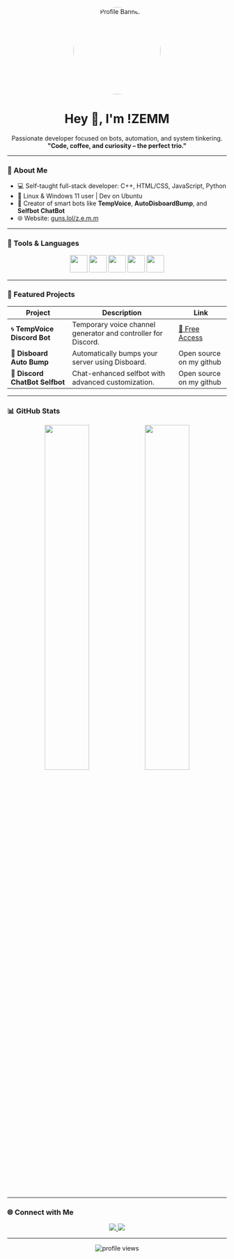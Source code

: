 <!-- Banner -->
<p align="center">
  <img src="https://avatars.githubusercontent.com/u/197918800?s=400&u=e251c6b8396be412c284af9b5edc042791faadb0&v=4" alt="Profile Banner" width="200" style="border-radius: 50%;" />
</p>

<h1 align="center">Hey 👋, I'm !ZEMM</h1>
<p align="center">
  Passionate developer focused on bots, automation, and system tinkering.<br>
  <strong>"Code, coffee, and curiosity – the perfect trio."</strong>
</p>

---

### 🚀 About Me

- 💻 Self-taught full-stack developer: C++, HTML/CSS, JavaScript, Python  
- 🐧 Linux & Windows 11 user | Dev on Ubuntu  
- 🤖 Creator of smart bots like **TempVoice**, **AutoDisboardBump**, and **Selfbot ChatBot**  
- 🌐 Website: [guns.lol/z.e.m.m](https://guns.lol/z.e.m.m)

---

### 🧰 Tools & Languages

<p align="center">
  <img src="https://cdn.jsdelivr.net/gh/devicons/devicon/icons/cplusplus/cplusplus-original.svg" height="40" />
  <img src="https://cdn.jsdelivr.net/gh/devicons/devicon/icons/html5/html5-original.svg" height="40" />
  <img src="https://cdn.jsdelivr.net/gh/devicons/devicon/icons/css3/css3-original.svg" height="40" />
  <img src="https://cdn.jsdelivr.net/gh/devicons/devicon/icons/javascript/javascript-original.svg" height="40" />
  <img src="https://cdn.jsdelivr.net/gh/devicons/devicon/icons/python/python-original.svg" height="40" />
</p>

---

### 📁 Featured Projects

| Project | Description | Link |
|--------|-------------|------|
| 🌀 **TempVoice Discord Bot** | Temporary voice channel generator and controller for Discord. | [🔗 Free Access](https://discord.gg/cHzyBa4Szw) |
| 🤖 **Disboard Auto Bump** | Automatically bumps your server using Disboard. | Open source on my github |
| 💬 **Discord ChatBot Selfbot** | Chat-enhanced selfbot with advanced customization. | Open source on my github |

---

### 📊 GitHub Stats

<div align="center">
  <!-- Stats -->
  <img src="https://github-readme-stats.vercel.app/api?username=ZEMM&show_icons=true&theme=radical&border_radius=15&hide_title=true" width="45%" />

  <!-- Langages préférés : uniquement JS et Python -->
  <img src="https://github-readme-stats.vercel.app/api/top-langs/?username=ZEMM&hide=c%2B%2B%2Chtml%2Ccss%2Cshell%2Cmakefile&langs_count=2&layout=compact&theme=radical&border_radius=15" width="45%" />
</div>

---

### 🌐 Connect with Me

<p align="center">
  <a href="https://discord.com/users/1302406197915291649">
    <img src="https://img.shields.io/badge/Discord-!ZEMM%230001-5865F2?style=for-the-badge&logo=discord&logoColor=white" />
  </a>
  <a href="https://guns.lol/z.e.m.m">
    <img src="https://img.shields.io/badge/Website-Guns.lol-0A66C2?style=for-the-badge&logo=google-chrome&logoColor=white" />
  </a>
</p>

---

<p align="center">
  <img src="https://komarev.com/ghpvc/?username=ZEMM&style=flat-square&color=blue" alt="profile views" />
</p>
